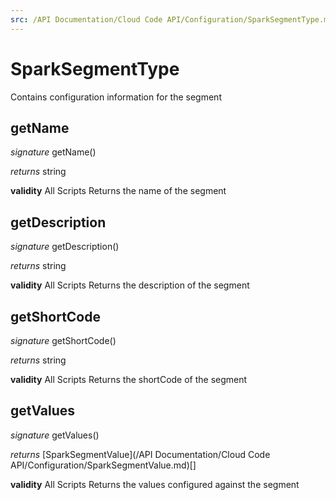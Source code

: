 ```yaml
---
src: /API Documentation/Cloud Code API/Configuration/SparkSegmentType.md
---
```


# SparkSegmentType

Contains configuration information for the segment


## getName

_signature_ getName()</p>
_returns_ string</p>

<b>validity</b> All Scripts
Returns the name of the segment

## getDescription

_signature_ getDescription()</p>
_returns_ string</p>

<b>validity</b> All Scripts
Returns the description of the segment

## getShortCode

_signature_ getShortCode()</p>
_returns_ string</p>

<b>validity</b> All Scripts
Returns the shortCode of the segment

## getValues

_signature_ getValues()</p>
_returns_ [SparkSegmentValue](/API Documentation/Cloud Code API/Configuration/SparkSegmentValue.md)[]</p>

<b>validity</b> All Scripts
Returns the values configured against the segment
